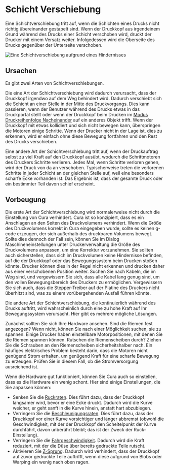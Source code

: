 Schicht Verschiebung
====
Eine Schichtverschiebung tritt auf, wenn die Schichten eines Drucks nicht richtig übereinander gestapelt sind. Wenn der Druckkopf aus irgendeinem Grund während des Drucks einer Schicht verschoben wird, druckt der Drucker mit einem Versatz weiter. Infolgedessen wird die Oberseite des Drucks gegenüber der Unterseite verschoben.

![Eine Schichtverschiebung aufgrund eines Hindernisses](../../../articles/images/layer_shift_single.jpg)

Ursachen
----
Es gibt zwei Arten von Schichtverschiebungen.

Die eine Art der Schichtverschiebung wird dadurch verursacht, dass der Druckkopf irgendwo auf dem Weg behindert wird. Dadurch verschiebt sich die Schicht an einer Stelle in der Mitte des Druckvorgangs. Dies kann passieren, wenn der Benutzer während des Drucks etwas in das Druckportal stellt oder wenn der Druckkopf beim Drucken im [Modus Druckreihenfolge Nacheinander](../blackmagic/print_sequence.md) auf ein anderes Objekt trifft. Wenn der Druckkopf mit etwas kollidiert und sich nicht bewegen kann, überspringen die Motoren einige Schritte. Wenn der Drucker nicht in der Lage ist, dies zu erkennen, wird er einfach ohne diese Bewegung fortfahren und den Rest des Drucks verschieben.

Eine andere Art der Schichtverschiebung tritt auf, wenn der Druckauftrag selbst zu viel Kraft auf den Druckkopf ausübt, wodurch die Schrittmotoren des Druckers Schritte verlieren. Jedes Mal, wenn Schritte verloren gehen, wird der Druck von da an verschoben. Typischerweise treten die verlorenen Schritte in jeder Schicht an der gleichen Stelle auf, weil eine besonders scharfe Ecke vorhanden ist. Das Ergebnis ist, dass der gesamte Druck oder ein bestimmter Teil davon schief erscheint.

Vorbeugung
----
Die erste Art der Schichtverschiebung wird normalerweise nicht durch die Einstellung von Cura verhindert. Cura ist so konzipiert, dass es ein Anschlagen an den Seiten des Druckvolumens verhindert. Wenn die Größe des Druckvolumens korrekt in Cura eingegeben wurde, sollte es keinen g-code erzeugen, der sich außerhalb des druckbaren Volumens bewegt. Sollte dies dennoch der Fall sein, können Sie im Dialog Maschineneinstellungen unter Druckerverwaltung die Größe des Druckvolumens anpassen, um eine Korrektur vorzunehmen. Sie sollten auch sicherstellen, dass sich im Druckvolumen keine Hindernisse befinden, auf die der Druckkopf oder das Bewegungssystem beim Drucken stoßen könnte. Drucker können dies in der Regel nicht erkennen und drucken daher aus einer verschobenen Position weiter. Suchen Sie nach Kabeln, die im Weg sind, und vergewissern Sie sich, dass alle Kabel lang genug sind, um den vollen Bewegungsbereich des Druckers zu ermöglichen. Vergewissern Sie sich auch, dass die Stepper-Treiber auf der Platine des Druckers nicht überhitzt sind, was zu einem vorübergehenden Ausfall führen könnte.

Die andere Art der Schichtverschiebung, die kontinuierlich während des Drucks auftritt, wird wahrscheinlich durch eine zu hohe Kraft auf Ihr Bewegungssystem verursacht. Hier gibt es mehrere mögliche Lösungen.

Zunächst sollten Sie sich Ihre Hardware ansehen. Sind die Riemen fest angezogen? Wenn nicht, können Sie nach einer Möglichkeit suchen, sie zu spannen. Einige Drucker haben einstellbare Motorpositionen, mit denen Sie die Riemen spannen können. Rutschen die Riemenscheiben durch? Ziehen Sie die Schrauben an den Riemenscheiben sicherheitshalber nach. Ein häufiges elektrisches Problem besteht darin, dass die Motoren nicht genügend Strom erhalten, um genügend Kraft für eine scharfe Bewegung zu erzeugen. Prüfen Sie in diesem Fall, ob die Stromversorgung ausreichend ist.

Wenn die Hardware gut funktioniert, können Sie Cura auch so einstellen, dass es die Hardware ein wenig schont. Hier sind einige Einstellungen, die Sie anpassen können:
* Senken Sie die [Ruckraten](../speed/jerk_print.md). Dies führt dazu, dass der Druckkopf langsamer wird, bevor er eine Ecke druckt. Dadurch wird die Kurve weicher, er geht sanft in die Kurve hinein, anstatt hart abzubiegen.
* Verringern Sie die [Beschleunigungsraten](../speed/acceleration_print.md). Dies führt dazu, dass der Druckkopf vor einer Kurve vorsichtiger und länger abbremst (obwohl die Geschwindigkeit, mit der der Druckkopf den Scheitelpunkt der Kurve durchfährt, davon unberührt bleibt; das ist der Zweck der Ruck-Einstellung).
* Verringern Sie die [Fahrgeschwindigkeit](../speed/speed_travel.md). Dadurch wird die Kraft reduziert, mit der die Düse über bereits gedruckte Teile rutscht.
* Aktivieren Sie [Z-Sprung](../travel/retraction_hop_enabled.md). Dadurch wird verhindert, dass der Druckkopf auf zuvor gedruckte Teile auftrifft, wenn diese aufgrund von Blobs oder Warping ein wenig nach oben ragen.